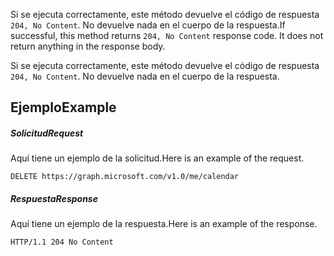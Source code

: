 <span data-ttu-id="716c6-p102">Si se ejecuta correctamente, este método devuelve el código de respuesta `204, No Content`. No devuelve nada en el cuerpo de la respuesta.</span><span class="sxs-lookup"><span data-stu-id="716c6-p102">If successful, this method returns `204, No Content` response code. It does not return anything in the response body.</span></span>

Si se ejecuta correctamente, este método devuelve el código de respuesta `204, No Content`. No devuelve nada en el cuerpo de la respuesta.

## <a name="example"></a><span data-ttu-id="716c6-121">Ejemplo</span><span class="sxs-lookup"><span data-stu-id="716c6-121">Example</span></span>
##### <a name="request"></a><span data-ttu-id="716c6-122">Solicitud</span><span class="sxs-lookup"><span data-stu-id="716c6-122">Request</span></span>
<span data-ttu-id="716c6-123">Aquí tiene un ejemplo de la solicitud.</span><span class="sxs-lookup"><span data-stu-id="716c6-123">Here is an example of the request.</span></span>
<!-- {
  "blockType": "request",
  "name": "delete_calendar"
}-->
```http
DELETE https://graph.microsoft.com/v1.0/me/calendar
```
##### <a name="response"></a><span data-ttu-id="716c6-124">Respuesta</span><span class="sxs-lookup"><span data-stu-id="716c6-124">Response</span></span>
<span data-ttu-id="716c6-125">Aquí tiene un ejemplo de la respuesta.</span><span class="sxs-lookup"><span data-stu-id="716c6-125">Here is an example of the response.</span></span> 
<!-- {
  "blockType": "response",
  "truncated": true
} -->
```http
HTTP/1.1 204 No Content
```

<!-- uuid: 8fcb5dbc-d5aa-4681-8e31-b001d5168d79
2015-10-25 14:57:30 UTC -->
<!-- {
  "type": "#page.annotation",
  "description": "Delete calendar",
  "keywords": "",
  "section": "documentation",
  "tocPath": ""
}-->
